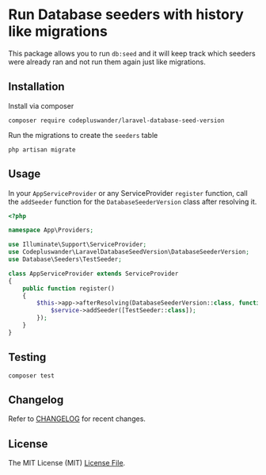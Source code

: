 # Run Database seeders with history like migrations

This package allows you to run `db:seed` and it will keep track which seeders were already ran and not run them again just like migrations.

## Installation

Install via composer

```shell
composer require codepluswander/laravel-database-seed-version
```

Run the migrations to create the `seeders` table

```shell
php artisan migrate
```

## Usage

In your `AppServiceProvider` or any ServiceProvider `register` function, call the `addSeeder` function for the `DatabaseSeederVersion` class after resolving it.

```php
<?php

namespace App\Providers;

use Illuminate\Support\ServiceProvider;
use Codepluswander\LaravelDatabaseSeedVersion\DatabaseSeederVersion;
use Database\Seeders\TestSeeder;

class AppServiceProvider extends ServiceProvider
{
    public function register()
    {
        $this->app->afterResolving(DatabaseSeederVersion::class, function ($service) {
            $service->addSeeder([TestSeeder::class]);
        });
    }
}
```

## Testing

```shell
composer test
```

## Changelog

Refer to [CHANGELOG](CHANGELOG.md) for recent changes.

## License

The MIT License (MIT) [License File](LICENSE.md).